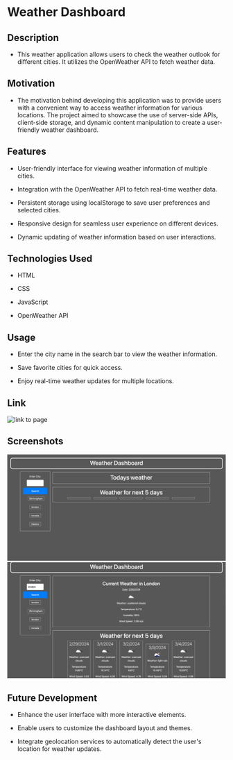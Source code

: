 # Weather Dashboard

## Description

- This weather application allows users to check the weather outlook for different cities. It utilizes the OpenWeather API to fetch weather data.


## Motivation

- The motivation behind developing this application was to provide users with a convenient way to access weather information for various locations. The project aimed to showcase the use of server-side APIs, client-side storage, and dynamic content manipulation to create a user-friendly weather dashboard.


## Features


- User-friendly interface for viewing weather information of multiple cities.

- Integration with the OpenWeather API to fetch real-time weather data.

- Persistent storage using localStorage to save user preferences and selected cities.

- Responsive design for seamless user experience on different devices.

- Dynamic updating of weather information based on user interactions.


## Technologies Used


- HTML

- CSS

- JavaScript

- OpenWeather API


## Usage

- Enter the city name in the search bar to view the weather information.

- Save favorite cities for quick access.

- Enjoy real-time weather updates for multiple locations.


## Link
![link to page](https://ali-mo12002.github.io/weather-dashboard-new/)



## Screenshots

![Dashboard View](./assets/screenshots/dashboard.png)
![Weather Api](./assets/screenshots/weather.png)


## Future Development



- Enhance the user interface with more interactive elements.

- Enable users to customize the dashboard layout and themes.

- Integrate geolocation services to automatically detect the user's location for weather updates.



